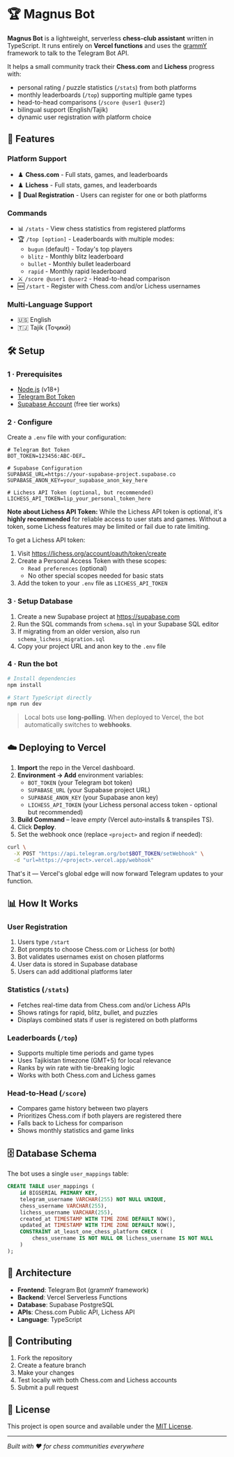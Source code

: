 # 🏆 Magnus Bot

**Magnus Bot** is a lightweight, serverless **chess-club assistant** written in TypeScript. It runs entirely on **Vercel functions** and uses the [grammY](https://grammy.dev/) framework to talk to the Telegram Bot API.

It helps a small community track their **Chess.com** and **Lichess** progress with:

* personal rating / puzzle statistics (`/stats`) from both platforms
* monthly leaderboards (`/top`) supporting multiple game types  
* head-to-head comparisons (`/score @user1 @user2`)
* bilingual support (English/Tajik)
* dynamic user registration with platform choice

## 🚀 Features

### Platform Support
- ♟️ **Chess.com** - Full stats, games, and leaderboards
- ♟️ **Lichess** - Full stats, games, and leaderboards  
- 🔄 **Dual Registration** - Users can register for one or both platforms

### Commands
- 📊 `/stats` - View chess statistics from registered platforms
- 🏆 `/top [option]` - Leaderboards with multiple modes:
  - `bugun` (default) - Today's top players
  - `blitz` - Monthly blitz leaderboard
  - `bullet` - Monthly bullet leaderboard  
  - `rapid` - Monthly rapid leaderboard
- ⚔️ `/score @user1 @user2` - Head-to-head comparison
- 🆕 `/start` - Register with Chess.com and/or Lichess usernames

### Multi-Language Support
- 🇺🇸 English
- 🇹🇯 Tajik (Тоҷикӣ)

## 🛠️ Setup

### 1 · Prerequisites

- [Node.js](https://nodejs.org/) (v18+)
- [Telegram Bot Token](https://core.telegram.org/bots#3-how-do-i-create-a-bot)
- [Supabase Account](https://supabase.com/) (free tier works)

### 2 · Configure

Create a `.env` file with your configuration:

```env
# Telegram Bot Token
BOT_TOKEN=123456:ABC‑DEF…

# Supabase Configuration
SUPABASE_URL=https://your-supabase-project.supabase.co
SUPABASE_ANON_KEY=your_supabase_anon_key_here

# Lichess API Token (optional, but recommended)
LICHESS_API_TOKEN=lip_your_personal_token_here
```

**Note about Lichess API Token:**
While the Lichess API token is optional, it's **highly recommended** for reliable access to user stats and games. Without a token, some Lichess features may be limited or fail due to rate limiting.

To get a Lichess API token:
1. Visit https://lichess.org/account/oauth/token/create
2. Create a Personal Access Token with these scopes:
   - `Read preferences` (optional)
   - No other special scopes needed for basic stats
3. Add the token to your `.env` file as `LICHESS_API_TOKEN`

### 3 · Setup Database

1. Create a new Supabase project at https://supabase.com
2. Run the SQL commands from `schema.sql` in your Supabase SQL editor
3. If migrating from an older version, also run `schema_lichess_migration.sql`
4. Copy your project URL and anon key to the `.env` file

### 4 · Run the bot

```bash
# Install dependencies
npm install

# Start TypeScript directly
npm run dev
```

> Local bots use **long‑polling**. When deployed to Vercel, the bot automatically switches to **webhooks**.

## ☁️ Deploying to Vercel

1. **Import** the repo in the Vercel dashboard.
2. **Environment → Add** environment variables:
   - `BOT_TOKEN` (your Telegram bot token)
   - `SUPABASE_URL` (your Supabase project URL)
   - `SUPABASE_ANON_KEY` (your Supabase anon key)
   - `LICHESS_API_TOKEN` (your Lichess personal access token - optional but recommended)
3. **Build Command** – leave *empty* (Vercel auto‑installs & transpiles TS).
4. Click **Deploy**.
5. Set the webhook once (replace `<project>` and region if needed):

```bash
curl \
  -X POST "https://api.telegram.org/bot$BOT_TOKEN/setWebhook" \
  -d "url=https://<project>.vercel.app/webhook"
```

That's it — Vercel's global edge will now forward Telegram updates to your function.

## 📊 How It Works

### User Registration
1. Users type `/start`
2. Bot prompts to choose Chess.com or Lichess (or both)
3. Bot validates usernames exist on chosen platforms
4. User data is stored in Supabase database
5. Users can add additional platforms later

### Statistics (`/stats`)
- Fetches real-time data from Chess.com and/or Lichess APIs
- Shows ratings for rapid, blitz, bullet, and puzzles
- Displays combined stats if user is registered on both platforms

### Leaderboards (`/top`)
- Supports multiple time periods and game types
- Uses Tajikistan timezone (GMT+5) for local relevance
- Ranks by win rate with tie-breaking logic
- Works with both Chess.com and Lichess games

### Head-to-Head (`/score`)
- Compares game history between two players
- Prioritizes Chess.com if both players are registered there
- Falls back to Lichess for comparison
- Shows monthly statistics and game links

## 🗄️ Database Schema

The bot uses a single `user_mappings` table:

```sql
CREATE TABLE user_mappings (
    id BIGSERIAL PRIMARY KEY,
    telegram_username VARCHAR(255) NOT NULL UNIQUE,
    chess_username VARCHAR(255),
    lichess_username VARCHAR(255),
    created_at TIMESTAMP WITH TIME ZONE DEFAULT NOW(),
    updated_at TIMESTAMP WITH TIME ZONE DEFAULT NOW(),
    CONSTRAINT at_least_one_chess_platform CHECK (
        chess_username IS NOT NULL OR lichess_username IS NOT NULL
    )
);
```

## 🎯 Architecture

- **Frontend**: Telegram Bot (grammY framework)
- **Backend**: Vercel Serverless Functions
- **Database**: Supabase PostgreSQL
- **APIs**: Chess.com Public API, Lichess API
- **Language**: TypeScript

## 🤝 Contributing

1. Fork the repository
2. Create a feature branch
3. Make your changes
4. Test locally with both Chess.com and Lichess accounts
5. Submit a pull request

## 📝 License

This project is open source and available under the [MIT License](LICENSE).

---

*Built with ❤️ for chess communities everywhere*
